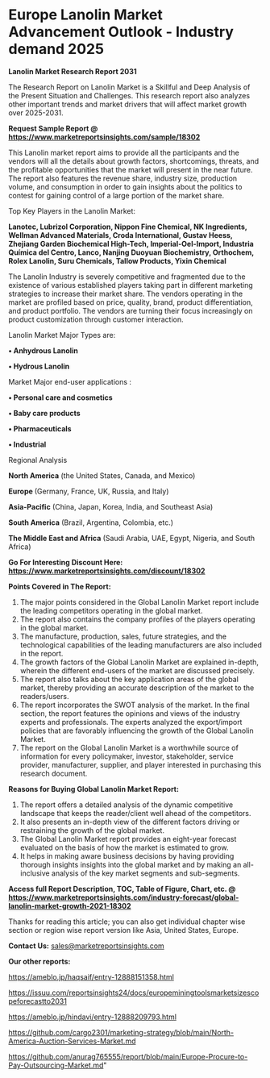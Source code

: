  # Europe Lanolin Market Advancement Outlook - Industry demand 2025

<strong>Lanolin Market Research Report 2031</strong>

The Research Report on Lanolin Market is a Skillful and Deep Analysis of the Present Situation and Challenges. This research report also analyzes other important trends and market drivers that will affect market growth over 2025-2031.

<strong>Request Sample Report @ <a href=https://www.marketreportsinsights.com/sample/18302>https://www.marketreportsinsights.com/sample/18302</a></strong>

This Lanolin market report aims to provide all the participants and the vendors will all the details about growth factors, shortcomings, threats, and the profitable opportunities that the market will present in the near future. The report also features the revenue share, industry size, production volume, and consumption in order to gain insights about the politics to contest for gaining control of a large portion of the market share.

Top Key Players in the Lanolin Market:

<strong>Lanotec, Lubrizol Corporation, Nippon Fine Chemical, NK Ingredients, Wellman Advanced Materials, Croda International, Gustav Heess, Zhejiang Garden Biochemical High-Tech, Imperial-Oel-Import, Industria Química del Centro, Lanco, Nanjing Duoyuan Biochemistry, Orthochem, Rolex Lanolin, Suru Chemicals, Tallow Products, Yixin Chemical</strong>

The Lanolin Industry is severely competitive and fragmented due to the existence of various established players taking part in different marketing strategies to increase their market share. The vendors operating in the market are profiled based on price, quality, brand, product differentiation, and product portfolio. The vendors are turning their focus increasingly on product customization through customer interaction.

Lanolin Market Major Types are:

<strong>• Anhydrous Lanolin

• Hydrous Lanolin</strong>

Market Major end-user applications :

<strong>• Personal care and cosmetics

• Baby care products

• Pharmaceuticals

• Industrial</strong>

Regional Analysis

</u><strong><b>North America</b></strong> (the United States, Canada, and Mexico)

<strong><b>Europe </b></strong>(Germany, France, UK, Russia, and Italy)

<strong><b>Asia-Pacific</b></strong> (China, Japan, Korea, India, and Southeast Asia)

<strong><b>South America</b></strong> (Brazil, Argentina, Colombia, etc.)

<strong><b>The Middle East and Africa</b></strong> (Saudi Arabia, UAE, Egypt, Nigeria, and South Africa)

<strong>Go For Interesting Discount Here: <a href=https://www.marketreportsinsights.com/discount/18302>https://www.marketreportsinsights.com/discount/18302</a></strong>

<strong>Points Covered in The Report:</strong>
<ol>
  <li>The major points considered in the Global Lanolin Market report include the leading competitors operating in the global market.</li>
  <li>The report also contains the company profiles of the players operating in the global market.</li>
  <li>The manufacture, production, sales, future strategies, and the technological capabilities of the leading manufacturers are also included in the report.</li>
  <li>The growth factors of the Global Lanolin Market are explained in-depth, wherein the different end-users of the market are discussed precisely.</li>
  <li>The report also talks about the key application areas of the global market, thereby providing an accurate description of the market to the readers/users.</li>
  <li>The report incorporates the SWOT analysis of the market. In the final section, the report features the opinions and views of the industry experts and professionals. The experts analyzed the export/import policies that are favorably influencing the growth of the Global Lanolin Market.</li>
  <li>The report on the Global Lanolin Market is a worthwhile source of information for every policymaker, investor, stakeholder, service provider, manufacturer, supplier, and player interested in purchasing this research document.</li>
</ol>
<strong>Reasons for Buying Global Lanolin Market Report:</strong>

<ol>
  <li>The report offers a detailed analysis of the dynamic competitive landscape that keeps the reader/client well ahead of the competitors.</li>
  <li>It also presents an in-depth view of the different factors driving or restraining the growth of the global market.</li>
  <li>The Global Lanolin Market report provides an eight-year forecast evaluated on the basis of how the market is estimated to grow.</li>
  <li>It helps in making aware business decisions by having providing thorough insights insights into the global market and by making an all-inclusive analysis of the key market segments and sub-segments.</li>
</ol>
<strong>Access full Report Description, TOC, Table of Figure, Chart, etc. @ <a href=https://www.marketreportsinsights.com/industry-forecast/global-lanolin-market-growth-2021-18302>https://www.marketreportsinsights.com/industry-forecast/global-lanolin-market-growth-2021-18302</a></strong>


Thanks for reading this article; you can also get individual chapter wise section or region wise report version like Asia, United States, Europe.

<strong>Contact Us:</strong>
sales@marketreportsinsights.com

<strong>Our other reports:</strong>

<a href=https://ameblo.jp/haqsaif/entry-12888151358.html>https://ameblo.jp/haqsaif/entry-12888151358.html</a>

<a href=https://issuu.com/reportsinsights24/docs/europeminingtoolsmarketsizescopeforecastto2031>https://issuu.com/reportsinsights24/docs/europeminingtoolsmarketsizescopeforecastto2031</a>

<a href=https://ameblo.jp/hindavi/entry-12888209793.html>https://ameblo.jp/hindavi/entry-12888209793.html</a>

<a href=https://github.com/cargo2301/marketing-strategy/blob/main/North-America-Auction-Services-Market.md>https://github.com/cargo2301/marketing-strategy/blob/main/North-America-Auction-Services-Market.md</a>

<a href=https://github.com/anurag765555/report/blob/main/Europe-Procure-to-Pay-Outsourcing-Market.md>https://github.com/anurag765555/report/blob/main/Europe-Procure-to-Pay-Outsourcing-Market.md</a>"
